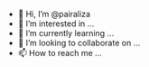 - 👋 Hi, I’m @pairaliza
- 👀 I’m interested in ...
- 🌱 I’m currently learning ...
- 💞️ I’m looking to collaborate on ...
- 📫 How to reach me ...

<!---
pairaliza/pairaliza is a ✨ special ✨ repository because its `README.md` (this file) appears on your GitHub profile.
You can click the Preview link to take a look at your changes.
--->
